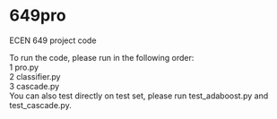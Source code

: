 # 649pro
ECEN 649 project code

To run the code, please run in the following order:  
1 pro.py  
2 classifier.py  
3 cascade.py  
You can also test directly on test set, please run test_adaboost.py and test_cascade.py.
